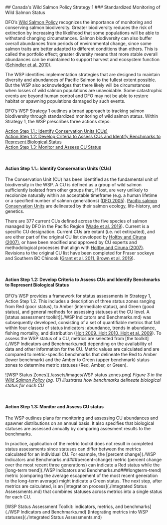 <br>
## Canada's Wild Salmon Policy Strategy 1
### Standardized Monitoring of Wild Salmon Status 


DFO’s <a href="https://waves-vagues.dfo-mpo.gc.ca/library-bibliotheque/315577.pdf">Wild Salmon Policy</a> recognizes the importance of monitoring and conserving salmon biodiversity. Greater biodiversity reduces the risk of extinction by increasing the likelihood that some populations will be able 
to withstand changing circumstances. Salmon biodiversity can also buffer overall abundances from periods of environmental change, since some salmon traits are better adapted to different conditions than others. 
This is called the portfolio effect; greater diversity means that more stable overall abundances can be maintained to support harvest and ecosystem function ([Schindler et al. 2010](./References.md)). 

The WSP identifies implementation strategies that are designed to maintain diversity and abundances of Pacific Salmon to the fullest extent possible. But the WSP also acknowledges that 
there likely will be circumstances when losses of wild salmon populations are unavoidable. Some catastrophic events are beyond human control and DFO may not be able to restore habitat or 
spawning populations damaged by such events.

DFO’s WSP Strategy 1 outlines a broad approach to tracking salmon biodiversity through standardized monitoring of wild salmon status. 
Within Strategy 1, the WSP prescribes three actions steps: 

[Action Step 1.1.: Identify Conservation Units (CUs)](#action-step-11-identify-conservation-units-cus)   
[Action Step 1.2: Develop Criteria to Assess CUs and Identify Benchmarks to Represent Biological Status](#action-step-12-develop-criteria-to-assess-cus-and-identify-benchmarks-to-represent-biological-status)   
[Action Step 1.3: Monitor and Assess CU Status](#action-step-13-monitor-and-assess-cu-status)  

<br>

#### Action Step 1.1.: Identify Conservation Units (CUs)

The Conservation Unit (CU) has been identified as the fundamental unit of biodiversity in the WSP. A CU is defined as a group of wild salmon sufficiently isolated from other groups that, if lost, 
are very unlikely to recolonize naturally within an acceptable timeframe (e.g. a human lifetime or a specified number of salmon generations) ([DFO 2005](./References)). 
<a href="https://waves-vagues.dfo-mpo.gc.ca/library-bibliotheque/334860.pdf">Pacific salmon Conservation Units</a> are delineated by their salmon ecology, life-history, and genetics.

There are 377 current CUs defined across the five species of salmon managed by DFO in the Pacific Region ([Wade et al. 2019](./References.md)). Current is a specific CU designation. Current CUs are extant 
(i.e. not extirpated), and are either part of the original CU list developed by <a href="https://waves-vagues.dfo-mpo.gc.ca/library-bibliotheque/334860.pdf">Holtby and Ciruna (2007)</a>, or have been
 modified and approved by CU experts and methodological processes that align with <a href="https://waves-vagues.dfo-mpo.gc.ca/library-bibliotheque/334860.pdf">Holtby and Ciruna (2007)</a>. 
Revisions to the original CU list have been completed for Fraser sockeye and Southern BC Chinook ([Grant et al. 2011, Brown et al. 2019](./References.md)). 

<br>

#### Action Step 1.2: Develop Criteria to Assess CUs and Identify Benchmarks to Represent Biological Status

DFO’s WSP provides a framework for status assessments in Strategy 1, Action Step 1.2. This includes a description of three status zones ranging from Red (poor status), to Amber (intermediate status), 
and Green (good status), and general methods for assessing statuses at the CU level. A [status assessment toolkit](./WSP Indicators and Benchmarks.md) was subsequently developed, consisting of a set of quantifiable 
metrics that fall within four classes of status indicators: abundance, trends in abundance, fishing mortality, and distribution ([Holt 2009, Holt 2010, Holt et al. 2009](./References.md)). 
To assess the WSP status of a CU, metrics are selected from [the toolkit](./WSP Indicators and Benchmarks.md) depending on the availability of data and other information for the CU. Metric values are calculated 
and are compared to metric-specific benchmarks that delineate the Red to Amber (lower benchmark) and the Amber to Green (upper benchmark) status zones to determine metric statuses (Red, Amber, or Green).

![WSP Status Zones](./assets/images/WSP status zones.png)
*Figure 3 in the <a href="https://waves-vagues.dfo-mpo.gc.ca/library-bibliotheque/315577.pdf">Wild Salmon Policy</a> (pg. 17) illustrates how benchmarks delineate biological status for each CU*

<br>

#### Action Step 1.3: Monitor and Assess CU status

The WSP outlines plans for monitoring and assessing CU abundances and spawner distributions on an annual basis. It also specifies that biological statuses are assessed annually by comparing assesment results to the benchmarks. 

In practice, application of the metric toolkit does not result in completed status assessments since statuses can differ between the metrics calculated for an individual CU. For example, the 
[percent change](./WSP Indicators and Benchmarks.md###percent-change) metric (percent change over the most recent three generations) can indicate a Red status while the [long-term trend](./WSP Indicators and Benchmarks.md###longterm-trend) metric (comparing the average escapement of the most recent generation to the long-term average) might indicate a Green status. The next step, after metrics are calculated, is an [integration process](./Integrated Status Assessments.md) that combines statuses across metrics into a single status for each CU. 

[WSP Status Assessment Toolkit: indicators, metrics, and benchmarks](./WSP Indicators and Benchmarks.md)
[Integrating metrics into WSP statuses](./Integrated Status Assessments.md)


